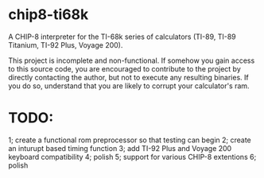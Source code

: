 # chip8-ti68k
A CHIP-8 interpreter for the TI-68k series of calculators (TI-89, TI-89 Titanium, TI-92 Plus, Voyage 200).

This project is incomplete and non-functional. If somehow you gain access to this source code, you are encouraged to contribute to the project by directly contacting the author, but not to execute any resulting binaries. If you do so, understand that you are likely to corrupt your calculator's ram.

# TODO:
1;	create a functional rom preprocessor so that testing can begin
2;	create an inturupt based timing function
3;	add TI-92 Plus and Voyage 200 keyboard compatibility
4;	polish
5;	support for various CHIP-8 extentions
6;	polish